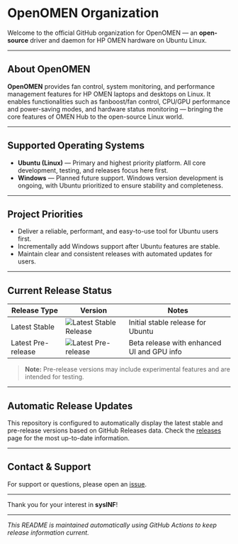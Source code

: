 # OpenOMEN Organization

Welcome to the official GitHub organization for OpenOMEN — an **open-source** driver and daemon for HP OMEN hardware on Ubuntu Linux.

---

## About OpenOMEN

**OpenOMEN** provides fan control, system monitoring, and performance management features for HP OMEN laptops and desktops on Linux. It enables functionalities such as fanboost/fan control, CPU/GPU performance and power-saving modes, and hardware status monitoring — bringing the core features of OMEN Hub to the open-source Linux world.

---

## Supported Operating Systems

- **Ubuntu (Linux)** — Primary and highest priority platform. All core development, testing, and releases focus here first.
- **Windows** — Planned future support. Windows version development is ongoing, with Ubuntu prioritized to ensure stability and completeness.

---

## Project Priorities

- Deliver a reliable, performant, and easy-to-use tool for Ubuntu users first.
- Incrementally add Windows support after Ubuntu features are stable.
- Maintain clear and consistent releases with automated updates for users.

---

## Current Release Status

| Release Type     | Version | Notes                                   |
|------------------|---------|-----------------------------------------|
| Latest Stable    | ![Latest Stable Release](https://img.shields.io/github/v/release/sysINFapp/ubuntu?logo=github) | Initial stable release for Ubuntu       |
| Latest Pre-release | ![Latest Pre-release](https://img.shields.io/badge/pub-Prerelease--1.1.0--beta-orange) | Beta release with enhanced UI and GPU info |

> **Note:** Pre-release versions may include experimental features and are intended for testing.

---

## Automatic Release Updates

This repository is configured to automatically display the latest stable and pre-release versions based on GitHub Releases data. Check the [releases](https://github.com/sysINFapp/ubuntu/releases) page for the most up-to-date information.

---

## Contact & Support

For support or questions, please open an [issue](https://github.com/sysINFapp/ubuntu/issues).

---

Thank you for your interest in **sysINF**!

---

*This README is maintained automatically using GitHub Actions to keep release information current.*
